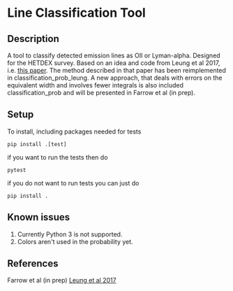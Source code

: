 # Line Classification Tool

## Description

A tool to classify detected emission lines as OII or Lyman-alpha. Designed
for the HETDEX survey. Based on an idea and code from Leung et al 2017,
i.e. [this paper](http://adsabs.harvard.edu/abs/2017ApJ...843..130L). The
method described in that paper has been reimplemented in classification\_prob\_leung. 
A new approach, that deals with errors on the equivalent width and involves fewer integrals
is also included classification\_prob and will be presented in Farrow et al (in prep).

## Setup

To install, including packages needed for tests

```
pip install .[test]
```

if you want to run the tests then do

```
pytest
```

if you do not want to run tests you can just do

```
pip install .
```

## Known issues

1. Currently Python 3 is not supported. 
2. Colors aren't used in the probability yet.  

## References

Farrow et al (in prep)
[Leung et al 2017](http://adsabs.harvard.edu/abs/2017ApJ...843..130L)
